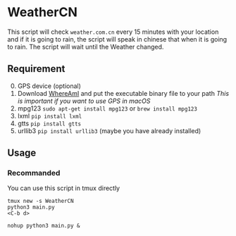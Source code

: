 # WeatherCN
This script will check `weather.com.cn` every 15 minutes with your location and if it is going to rain, the script will speak in chinese that when it is going to rain. The script will wait until the Weather changed. 

## Requirement
0. GPS device (optional)
1. Download [WhereAmI](https://github.com/robmathers/WhereAmI/releases/download/v1.02/whereami-1.02.zip) and put the executable binary file to your path *This is important if you want to use GPS in macOS*
2. mpg123 `sudo apt-get install mpg123` or `brew install mpg123`
2. lxml `pip install lxml`
3. gtts `pip install gtts`
4. urllib3 `pip install urllib3` (maybe you have already installed)

## Usage
### Recommanded
You can use this script in tmux directly
```shell
tmux new -s WeatherCN
python3 main.py
<C-b d>
```
```shell
nohup python3 main.py &
```